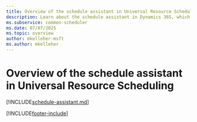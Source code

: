```yaml
---
title: Overview of the schedule assistant in Universal Resource Scheduling
description: Learn about the schedule assistant in Dynamics 365, which helps dispatchers match jobs with the right resources.
ms.subservice: common-scheduler
ms.date: 07/07/2025
ms.topic: overview
author: mkelleher-msft
ms.author: mkelleher
---
```


# Overview of the schedule assistant in Universal Resource Scheduling

[!INCLUDE[schedule-assistant.md](../shared/urs/schedule-assistant.md)]


[!INCLUDE[footer-include](../includes/footer-banner.md)]
